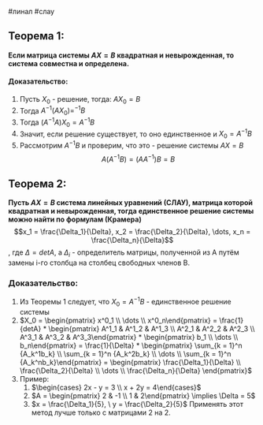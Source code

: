 #линал #слау
## Теорема 1:
**Если матрица системы $AX = B$ квадратная и невырожденная, то система совместна и определена.**
#### Доказательство:
1. Пусть $X_0$ - решение, тогда: $AX_0 = B$
2. Тогда $A^{-1}(AX_0) = ^{-1}B$
3. Тогда $(A^{-1} A) X_0 = A^{-1}B$
4. Значит, если решение существует, то оно единственное и $X_0 = A^{-1}B$
5. Рассмотрим $A^{-1}B$ и проверим, что это - решение системы $AX = B$
$$A(A^{-1}B) = (AA^{-1})B = B$$
## Теорема 2:
**Пусть $AX=B$ система линейных уравнений (СЛАУ), матрица которой квадратная и невырожденная, тогда единственное решение системы можно найти по формулам (Крамера)**
$$x_1 = \frac{\Delta_1}{\Delta}, x_2 = \frac{\Delta_2}{\Delta}, \dots, x_n = \frac{\Delta_n}{\Delta}$$, где $\Delta = detA$, а $\Delta_i$ - определитель матрицы, полученной из A путём замены i-го столбца на столбец свободных членов B.

### Доказательство:
1. Из Теоремы 1 следует, что $X_0 = A^{-1}B$ - единственное решение системы
2. $X_0 = \begin{pmatrix} x^0_1 \\ \dots \\ x^0_n\end{pmatrix} = \frac{1}{detA} * \begin{pmatrix} A^1_1 & A^1_2 & A^1_3 \\ A^2_1 & A^2_2 & A^2_3 \\ A^3_1 & A^3_2 & A^3_3\end{pmatrix} * \begin{pmatrix} b_1 \\ \dots \\ b_n\end{pmatrix} = \frac{1}{\Delta} * \begin{pmatrix} \sum_{k = 1}^n {A_k^1b_k} \\ \sum_{k = 1}^n {A_k^2b_k} \\ \dots \\ \sum_{k = 1}^n {A_k^nb_k}\end{pmatrix} = \begin{pmatrix} \frac{\Delta_1}{\Delta} \\ \frac{\Delta_2}{\Delta} \\ \dots \\ \frac{\Delta_n}{\Delta} \end{pmatrix}$
3. Пример: 
	1. $\begin{cases} 2x - y = 3 \\ x + 2y = 4\end{cases}$
	2. $A = \begin{pmatrix} 2 & -1 \\ 1 & 2\end{pmatrix} \implies \Delta = 5$
	3. $x = \frac{\Delta_1}{5}, \ y = \frac{\Delta_2}{5}$
Применять этот метод лучше только с матрицами 2 на 2.